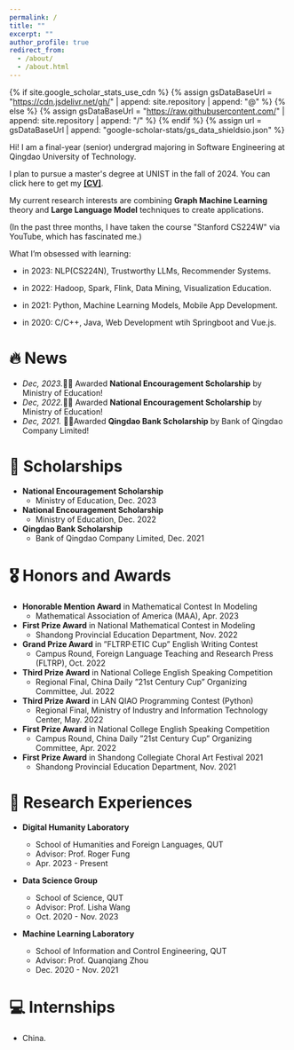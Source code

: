```yaml
---
permalink: /
title: ""
excerpt: ""
author_profile: true
redirect_from: 
  - /about/
  - /about.html
---
```


{% if site.google_scholar_stats_use_cdn %}
{% assign gsDataBaseUrl = "https://cdn.jsdelivr.net/gh/" | append: site.repository | append: "@" %}
{% else %}
{% assign gsDataBaseUrl = "https://raw.githubusercontent.com/" | append: site.repository | append: "/" %}
{% endif %}
{% assign url = gsDataBaseUrl | append: "google-scholar-stats/gs_data_shieldsio.json" %}

<span class='anchor' id='about-me'></span>

Hi! I am a final-year (senior) undergrad majoring in Software Engineering at Qingdao University of Technology. 

I plan to pursue a master's degree at UNIST in the fall of 2024. You can click here to get my [**[CV]**](https://drive.google.com/file/d/1eFa3aUPhO1tkjlL_KJtxOGDmnXPsR-o7/view?usp=drive_link).

My current research interests are combining **Graph Machine Learning** theory and **Large Language Model** techniques to create applications.

(In the past three months, I have taken the course "Stanford CS224W" via YouTube, which has fascinated me.)

What I’m obsessed with learning:

- in 2023: NLP(CS224N), Trustworthy LLMs, Recommender Systems. 

- in 2022: Hadoop, Spark, Flink, Data Mining, Visualization Education. 

- in 2021: Python, Machine Learning Models, Mobile App Development.

- in 2020: C/C++, Java, Web Development wtih Springboot and Vue.js.




# 🔥 News
- *Dec, 2023.*🎉🎉 Awarded **National Encouragement Scholarship** by Ministry of Education!
- *Dec, 2022.*🎉🎉 Awarded **National Encouragement Scholarship** by Ministry of Education!
- *Dec, 2021.* 🎉🎉Awarded **Qingdao Bank Scholarship** by Bank of Qingdao Company Limited!

# 🏅 Scholarships 
- **National Encouragement Scholarship**
  - Ministry of Education, Dec. 2023
- **National Encouragement Scholarship** 
  - Ministry of Education, Dec. 2022
- **Qingdao Bank Scholarship**
  - Bank of Qingdao Company Limited, Dec. 2021

# 🎖 Honors and Awards
- **Honorable Mention Award** in Mathematical Contest In Modeling
  - Mathematical Association of America (MAA), Apr. 2023
- **First Prize Award** in National Mathematical Contest in Modeling
  - Shandong Provincial Education Department, Nov. 2022
- **Grand Prize Award** in ”FLTRP·ETIC Cup” English Writing Contest
  - Campus Round, Foreign Language Teaching and Research Press (FLTRP), Oct. 2022
- **Third Prize Award** in National College English Speaking Competition
  - Regional Final, China Daily ”21st Century Cup” Organizing Committee, Jul. 2022
- **Third Prize Award** in LAN QIAO Programming Contest (Python)
  - Regional Final, Ministry of Industry and Information Technology Center, May. 2022
- **First Prize Award** in National College English Speaking Competition
  - Campus Round, China Daily ”21st Century Cup” Organizing Committee, Apr. 2022
- **First Prize Award** in Shandong Collegiate Choral Art Festival 2021
  - Shandong Provincial Education Department, Nov. 2021

# 🔬 Research Experiences 
- **Digital Humanity Laboratory**
  - School of Humanities and Foreign Languages, QUT
  - Advisor: Prof. Roger Fung
  - Apr. 2023 - Present

- **Data Science Group**
  - School of Science, QUT
  - Advisor: Prof. Lisha Wang
  - Oct. 2020 - Nov. 2023

- **Machine Learning Laboratory**
  - School of Information and Control Engineering, QUT
  - Advisor: Prof. Quanqiang Zhou
  - Dec. 2020 - Nov. 2021

# 💻 Internships

-  China.